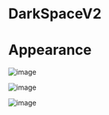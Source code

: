 # DarkSpaceV2

# Appearance

![image](https://github.com/0leksandrBondar/DarkSpaceV2/assets/104301715/42e83084-bace-4f33-ad6c-8aaf27def979)

![image](https://github.com/0leksandrBondar/DarkSpaceV2/assets/104301715/1e9e38fa-a7f2-48ef-ae93-dc9becd8db8c)

![image](https://github.com/0leksandrBondar/DarkSpaceV2/assets/104301715/a7c7fdd7-4d57-4d47-834a-d424b7c30b17)


